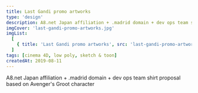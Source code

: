 ```yaml
---
title: Last Gandi promo artworks
type: 'design'
description: A8.net Japan affiliation + .madrid domain + dev ops team shirt proposal based on Avenger's Grootcharacter.
imgCover: 'last-gandi-promo-artworks.jpg'
imgList:
  [
    { title: 'Last Gandi promo artworks', src: 'last-gandi-promo-artworks_1.jpg' },
  ]
tags: [cinema 4D, low poly, sketch & toon]
createdAt: 2019-08-11
---
```


A8.net Japan affiliation + .madrid domain + dev ops team shirt proposal based on Avenger's Groot character